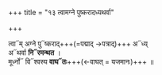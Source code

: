 +++
title = "१३ त्वामग्ने पुष्करादध्यथर्वा"

+++

त्वा᳓म् अग्ने पु᳓ष्कराद्+++(=पद्माद् →पत्राद्)+++ अ᳓ध्य्  
अ᳓थर्वा **नि᳓रमन्थत** ।  
मूर्ध्नो᳓ वि᳓श्वस्य **वाघ᳓तः**+++(←वाघत् = यजमानः)+++ ॥
